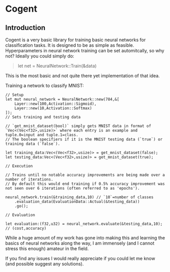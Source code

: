 # Cogent

## Introduction

Cogent is a very basic library for training basic neural networks for classification tasks.
It is designed to be as simple as feasible.
Hyperparameters in neural network training can be set automitcally, so why not?
Ideally you could simply do:
> let net = NeuralNetwork::Train(&data)

This is the most basic and not quite there yet implementation of that idea.

Training a network to classify MNIST:
```
// Setup
let mut neural_network = NeuralNetwork::new(784,&[
    Layer::new(100,Activation::Sigmoid),
    Layer::new(10,Activation::Softmax)
]);
// Sets training and testing data

// `get_mnist_dataset(bool)` simply gets MNIST data in format of `Vec<(Vec<f32>,usize)>` where each entry is an example and tuple.0=input and tuple.1=class.
// The boolean specifiers if it is the MNIST testing data (`true`) or training data (`false`).

let training_data:Vec<(Vec<f32>,usize)> = get_mnist_dataset(false);
let testing_data:Vec<(Vec<f32>,usize)> = get_mnist_dataset(true);

// Execution

// Trains until no notable accuracy improvements are being made over a number of iterations.
// By default this would end training if 0.5% accuracy improvement was not seen over 6 iterations (often referred to as 'epochs').

neural_network.train(&training_data,10) // `10`=number of classes
    .evaluation_data(EvaluationData::Actual(&testing_data))
    .go();

// Evaluation

let evaluation:(f32,u32) = neural_network.evaluate(&testing_data,10); // (cost,accuracy)
```

While a huge amount of my work has gone into making this and learning the basics of neural networks along the way, I am immensely (and I cannot stress this enough) amateur in the field.

If you find any issues I would really appreciate if you could let me know (and possible suggest any solutions).
